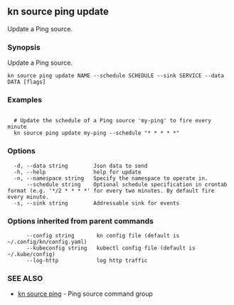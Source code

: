 ## kn source ping update

Update a Ping source.

### Synopsis

Update a Ping source.

```
kn source ping update NAME --schedule SCHEDULE --sink SERVICE --data DATA [flags]
```

### Examples

```

  # Update the schedule of a Ping source 'my-ping' to fire every minute
  kn source ping update my-ping --schedule "* * * * *"
```

### Options

```
  -d, --data string        Json data to send
  -h, --help               help for update
  -n, --namespace string   Specify the namespace to operate in.
      --schedule string    Optional schedule specification in crontab format (e.g. '*/2 * * * *' for every two minutes. By default fire every minute.
  -s, --sink string        Addressable sink for events
```

### Options inherited from parent commands

```
      --config string       kn config file (default is ~/.config/kn/config.yaml)
      --kubeconfig string   kubectl config file (default is ~/.kube/config)
      --log-http            log http traffic
```

### SEE ALSO

- [kn source ping](kn_source_ping.md) - Ping source command group
